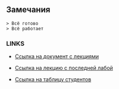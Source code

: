 ## Замечания ##

    > Всё готово
    > Всё работает

### LINKS ###

+ [Ссылка на документ с лекциями](https://vk.com/away.php?to=https%3A%2F%2Fdocs.google.com%2Fdocument%2Fd%2F1BfyfDoXevhptkXNG6CLbO1QadLINFug4o2ey5ChTW8w%2Fedit%23&cc_key=) 

+ [Ссылка на лекцию с последней лабой](https://docs.google.com/presentation/d/11BBZgpsTJiLfMOivIsxuRlUbCldPMQ9kV31ca2MLcUc/edit#slide=id.p)

+ [Ссылка на таблицу студентов](https://docs.google.com/spreadsheets/d/1VWJgKwC42yzW1fSXOh1VOP9DqK4_rpHjHEugDqyUbqE/edit#gid=1335732031)